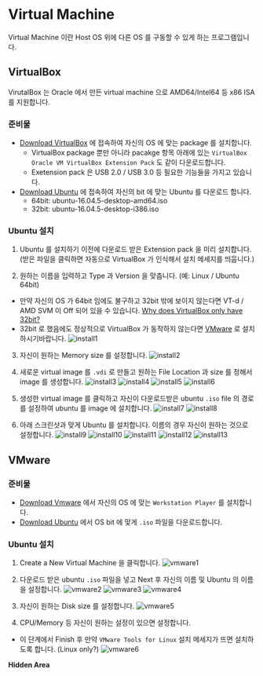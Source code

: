 # Virtual Machine
Virtual Machine 이란 Host OS 위에 다른 OS 를 구동할 수 있게 하는 프로그램입니다.

## VirtualBox
VirutalBox 는 Oracle 에서 만든 virtual machine 으로 AMD64/Intel64 등 x86 ISA 를 
지원합니다.

### 준비물
* [Download VirtualBox] 에 접속하여 자신의 OS 에 맞는 package 를 설치합니다.
  * VirtualBox package 뿐만 아니라 pacakge 항목 아래에 있는 `VirtualBox Oracle VM VirtualBox Extension Pack` 
  도 같이 다운로드합니다.
  * Exetension pack 은 USB 2.0 / USB 3.0 등 필요한 기능들을 가지고 있습니다.
* [Download Ubuntu] 에 접속하여 자신의 bit 에 맞는 Ubuntu 를 다운로드 합니다.
  * 64bit: ubuntu-16.04.5-desktop-amd64.iso
  * 32bit: ubuntu-16.04.5-desktop-i386.iso

### Ubuntu 설치
1. Ubuntu 를 설치하기 이전에 다운로드 받은 Extension pack 을 미리 설치합니다. 
(받은 파일을 클릭하면 자동으로 VirtualBox 가 인식해서 설치 메세지를 띄웁니다.)

2. 원하는 이름을 입력하고 Type 과 Version 을 맞춥니다. (예: Linux / Ubuntu 64bit)
  * 만약 자신의 OS 가 64bit 임에도 불구하고 32bit 밖에 보이지 않는다면 
VT-d / AMD SVM 이 Off 되어 있을 수 있습니다. [Why does VirtualBox only have 32bit?]
  * 32bit 로 했음에도 정상적으로 VirtualBox 가 동작하지 않는다면 [VMware] 로 설치하시기바랍니다. 
![install1][install1]

3. 자신이 원하는 Memory size 를 설정합니다.
![install2][install2] 

4. 새로운 virtual image 를 `.vdi` 로 만들고 원하는 File Location 과 size 를 정해서 image 를 생성합니다. 
![install3][install3] 
![install4][install4] 
![install5][install5] 
![install6][install6] 

5. 생성한 virtual image 를 클릭하고 자신이 다운로드받은 ubuntu `.iso` file 의 경로를 설정하여 ubuntu 를 image 에 설치합니다. 
![install7]
![install8][install8]

6. 아래 스크린샷과 맞게 Ubuntu 를 설치합니다. 이름의 경우 자신이 원하는 것으로 설정합니다. 
![install9][install9] 
![install10][install10] 
![install11][install11] 
![install12][install12] 
![install13][install13] 


## VMware

### 준비물
* [Download Vmware] 에서 자신의 OS 에 맞는 `Workstation Player` 를 설치합니다.
* [Download Ubuntu] 에서 OS bit 에 맞게 `.iso` 파일을 다운로드합니다.

### Ubuntu 설치
1. Create a New Virtual Machine 을 클릭합니다.
![vmware1][vmware1]

2. 다운로드 받은 ubuntu `.iso` 파일을 넣고 Next 후 자신의 이름 및 Ubuntu 의 이름을 설정합니다.
![vmware2][vmware2]
![vmware3][vmware3]
![vmware4][vmware4]

3. 자신이 원하는 Disk size 를 설정합니다.
![vmware5][vmware5]

4. CPU/Memory 등 자신이 원하는 설정이 있으면 설정합니다.
* 이 단계에서 Finish 후 만약 `VMware Tools for Linux` 설치 메세지가 뜨면 설치하도록 합니다. (Linux only?)
![vmware6][vmware6]




__Hidden Area__

[Download VirtualBox]:https://www.virtualbox.org/wiki/Downloads
[Download Ubuntu]:http://releases.ubuntu.com/16.04/
[Why does VirtualBox only have 32bit?]:https://superuser.com/questions/866962/why-does-virtualbox-only-have-32-bit-option-no-64-bit-option-on-windows-7
[VMware]:https://github.com/jafffy/linux_usage_wiki/edit/master/virtual.md#vmware
[Download VMware]:https://my.vmware.com/en/web/vmware/free#desktop_end_user_computing/vmware_workstation_player/14_0


[install1]:https://github.com/jafffy/linux_usage_wiki/blob/master/image/virtual/ubuntu1.png
[install2]:https://github.com/jafffy/linux_usage_wiki/blob/master/image/virtual/ubuntu2.png
[install3]:https://github.com/jafffy/linux_usage_wiki/blob/master/image/virtual/ubuntu3.png
[install4]:https://github.com/jafffy/linux_usage_wiki/blob/master/image/virtual/ubuntu4.png
[install5]:https://github.com/jafffy/linux_usage_wiki/blob/master/image/virtual/ubuntu5.png
[install6]:https://github.com/jafffy/linux_usage_wiki/blob/master/image/virtual/ubuntu6.png
[install7]:https://github.com/jafffy/linux_usage_wiki/blob/master/image/virtual/ubuntu7.png
[install8]:https://github.com/jafffy/linux_usage_wiki/blob/master/image/virtual/ubuntu8.png
[install9]:https://github.com/jafffy/linux_usage_wiki/blob/master/image/virtual/ubuntu9.png
[install10]:https://github.com/jafffy/linux_usage_wiki/blob/master/image/virtual/ubuntu10.png
[install11]:https://github.com/jafffy/linux_usage_wiki/blob/master/image/virtual/ubuntu11.png
[install12]:https://github.com/jafffy/linux_usage_wiki/blob/master/image/virtual/ubuntu12.png
[install13]:https://github.com/jafffy/linux_usage_wiki/blob/master/image/virtual/ubuntu13.png

[vmware1]:https://github.com/jafffy/linux_usage_wiki/blob/master/image/virtual/vmware1.png
[vmware2]:https://github.com/jafffy/linux_usage_wiki/blob/master/image/virtual/vmware2.png
[vmware3]:https://github.com/jafffy/linux_usage_wiki/blob/master/image/virtual/vmware3.png
[vmware4]:https://github.com/jafffy/linux_usage_wiki/blob/master/image/virtual/vmware4.png
[vmware5]:https://github.com/jafffy/linux_usage_wiki/blob/master/image/virtual/vmware5.png
[vmware6]:https://github.com/jafffy/linux_usage_wiki/blob/master/image/virtual/vmware6.png
